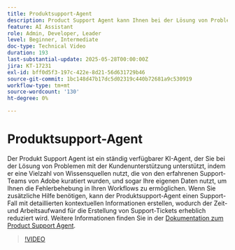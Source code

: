 ```yaml
---
title: Produktsupport-Agent
description: Product Support Agent kann Ihnen bei der Lösung von Problemen helfen, indem Sie eine Vielzahl von Wissensquellen nutzen, die von den erfahrenen Support-Teams von Adobe kuratiert wurden, und sogar Ihre eigenen Daten nutzen. Wenn Sie zusätzliche Hilfe benötigen, kann der Produktsupport-Agent jetzt einen Support-Fall mit detaillierten kontextuellen Informationen erstellen.
feature: AI Assistant
role: Admin, Developer, Leader
level: Beginner, Intermediate
doc-type: Technical Video
duration: 193
last-substantial-update: 2025-05-28T00:00:00Z
jira: KT-17231
exl-id: bff0d5f3-197c-422e-8d21-56d631729b46
source-git-commit: 1bc148d47b17dc5d02319c440b72681a9c530919
workflow-type: tm+mt
source-wordcount: '130'
ht-degree: 0%

---
```


# Produktsupport-Agent

Der Produkt Support Agent ist ein ständig verfügbarer KI-Agent, der Sie bei der Lösung von Problemen mit der Kundenunterstützung unterstützt, indem er eine Vielzahl von Wissensquellen nutzt, die von den erfahrenen Support-Teams von Adobe kuratiert wurden, und sogar Ihre eigenen Daten nutzt, um Ihnen die Fehlerbehebung in Ihren Workflows zu ermöglichen. Wenn Sie zusätzliche Hilfe benötigen, kann der Produktsupport-Agent einen Support-Fall mit detaillierten kontextuellen Informationen erstellen, wodurch der Zeit- und Arbeitsaufwand für die Erstellung von Support-Tickets erheblich reduziert wird. Weitere Informationen finden Sie in der [Dokumentation zum Product Support Agent](https://experienceleague.adobe.com/en/docs/experience-platform/ai-assistant/new-features/customer-support).

>[!VIDEO](https://video.tv.adobe.com/v/3443183/?learn=on&enablevpops)
